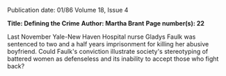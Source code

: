 Publication date: 01/86
Volume 18, Issue 4

**Title: Defining the Crime**
**Author: Martha Brant**
**Page number(s): 22**

Last November Yale-New Haven Hospital nurse Gladys Faulk was sentenced to 
two and a half years imprisonment for killing her abusive boyfriend. Could 
Faulk's conviction illustrate society's stereotyping of battered women as defenseless 
and its inability to accept those who fight back?